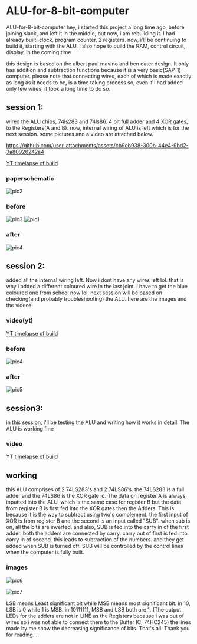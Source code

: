 # ALU-for-8-bit-computer
ALU-for-8-bit-computer
hey, i started this project a long time ago, before joining slack, and left it in the middle, but now, i am rebuilding it. I had already built: clock, program counter, 2 registers. now, i'll be continuing to build it, starting with the ALU. I also hope to build the RAM, control circuit, display, in the coming time

this design is based on the albert paul mavino and ben eater design. It only has addition and subtraction functions because it is a very basic(SAP-1) computer.
please note that connecting wires, each of which is made exactly as long as it needs to be, is a time taking process.so, even if i had added only few wires, it took a long time to do so.

## session 1: 
wired the ALU chips, 74ls283 and 74ls86. 4 bit full adder and 4 XOR gates, to the Registers(A and B). now, internal wiring of ALU is left which is for the next session. some pictures and a video are attached below.

https://github.com/user-attachments/assets/cb9eb938-300b-44e4-9bd2-3a80926242a4

[YT timelapse of build](https://www.youtube.com/watch?v=9lxvixsojeM)
### paperschematic
![pic2](https://github.com/user-attachments/assets/f0a06557-9918-44b0-8bc9-ad49e195a880)


### before

![pic3](https://github.com/user-attachments/assets/cefb166d-0355-49ec-8175-b7a5e0f573ea)
![pic1](https://github.com/user-attachments/assets/629c52e6-ac3b-4b49-8eb0-7719de5cc796)


### after
![pic4](https://github.com/user-attachments/assets/ec9abefd-5234-4e78-922f-3ef6d026b93f)


## session 2:
added all the internal wiring left. Now i dont have any wires left lol. that is why i added a different coloured wire in the last joint. i have to get the blue coloured one from school now lol. next session will be based on checking(and probably troubleshooting) the ALU. here are the images and the videos:

### video(yt)
[YT timelapse of build](https://www.youtube.com/watch?v=6CFhO3uQEqo)

### before
![pic4](https://github.com/user-attachments/assets/ec9abefd-5234-4e78-922f-3ef6d026b93f)

### after
![pic5](https://github.com/user-attachments/assets/4daf0673-32a0-4b5f-aeec-0020deef43fe)


## session3:
in this session, i'll be testing the ALU and writing how it works in detail. 
The ALU is working fine

### video
[YT timelapse of build](https://www.youtube.com/watch?v=xTb6hE4NxM8)

## working
this ALU comprises of 2 74LS283's and 2 74LS86's. the 74LS283 is a full adder and the 74LS86 is the XOR gate ic. The data on register A is always inputted into the ALU, which is the same case for register B but the data from register B is first fed into the XOR gates then the Adders. This is because it is the way to subtract using two's complement. the first input of XOR is from register B and the second is an input called "SUB". when sub is on, all the bits are inverted. and also, SUB is fed into the carry in of the first adder. both the adders are connected by carry. carry out of first is fed into carry in of second. this leads to subtraction of the numbers. and they get added when SUB is turned off. SUB will be controlled by the control lines when the computer is fully built. 

### images
![pic6](https://github.com/user-attachments/assets/4c81ae47-918f-4e9f-9549-55c0ba6b99a5)

![pic7](https://github.com/user-attachments/assets/c0c00995-23ae-4be9-9761-87509a4813f3)

LSB means Least significant bit while MSB means most significant bit. in 10, LSB is 0 while 1 is MSB. in 10111111, MSB and LSB both are 1.
(The output LEDs for the adders are not in LINE as the Registers because i was out of wires so i was not able to connect them to the Buffer IC, 74HC245)
the lines made by me show the decreasing significance of bits. 
That's all. Thank you for reading....
